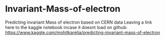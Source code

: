 # Invariant-Mass-of-electron
Predicting invariant Mass of electron based on CERN data
Leaving a link here to the kaggle notebook incase it doesnt load on github:
https://www.kaggle.com/mohitkarelia/predicting-invariant-mass-of-electron
